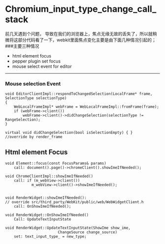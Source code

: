 # Chromium_input_type_change_call_stack

前几天遇到个问题， 导致在我们的浏览器上，焦点无缘无故的丢失了，所以就稍微将这部分代码看了一下，webkit里面焦点变化主要是由下面几种情况引起的；
###主要三种情况
- html element focus
- pepper plugin set focus
- mouse select event for editor
---

### Mouse selection Event
```
void EditorClientImpl::respondToChangedSelection(LocalFrame* frame, SelectionType selectionType)
{
    WebLocalFrameImpl* webFrame = WebLocalFrameImpl::fromFrame(frame);
    if (webFrame->client())
        webFrame->client()->didChangeSelection(selectionType != RangeSelection);
}

virtual void didChangeSelection(bool isSelectionEmpty) { }
//override by render_frame
```


## Html element Focus
```
void Element::focus(const FocusParams& params)
    call: document().page()->chromeClient().showImeIfNeeded();

void ChromeClientImpl::showImeIfNeeded()
    call: if (m_webView->client())
            m_webView->client()->showImeIfNeeded();
        

void RenderWidget::showImeIfNeeded():
// override src/third_party/WebKit/public/web/WebWidgetClient.h	
    call: OnShowImeIfNeeded();

void RenderWidget::OnShowImeIfNeeded()
    Call: UpdateTextInputState
    
void RenderWidget::UpdateTextInputState(ShowIme show_ime,
                        ChangeSource change_source)
    set: text_input_type_ = new_type;
```






